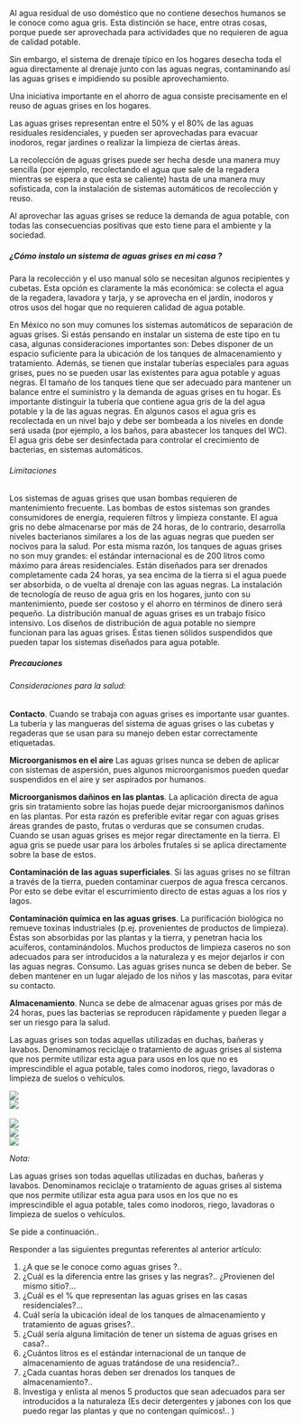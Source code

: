 Al agua residual de uso doméstico que no contiene desechos humanos se le conoce como agua gris. Esta distinción se hace, entre otras cosas, porque puede ser aprovechada para actividades que no requieren de agua de calidad potable.

Sin embargo, el sistema de drenaje típico en los hogares desecha toda el agua directamente al drenaje junto con las aguas negras, contaminando así las aguas grises e impidiendo su posible aprovechamiento.

Una iniciativa importante en el ahorro de agua consiste precisamente en el reuso de aguas grises en los hogares.

Las aguas grises representan entre el 50% y el 80% de las aguas residuales residenciales, y pueden ser aprovechadas para evacuar inodoros, regar jardines o realizar la limpieza de ciertas áreas.

La recolección de aguas grises puede ser hecha desde una manera muy sencilla (por ejemplo, recolectando el agua que sale de la regadera mientras se espera a que esta se caliente) hasta de una manera muy sofisticada, con la instalación de sistemas automáticos de recolección y reuso.

Al aprovechar las aguas grises se reduce la demanda de agua potable, con todas las consecuencias positivas que esto tiene para el ambiente y la sociedad.


##### ¿Cómo instalo un sistema de aguas grises en mi casa ?
Para la recolección y el uso manual sólo se necesitan algunos recipientes y cubetas. Esta opción es claramente la más económica: se colecta el agua de la regadera, lavadora y tarja, y se aprovecha en el jardín, inodoros y otros usos del hogar que no requieren calidad de agua potable.

En México no son muy comunes los sistemas automáticos de separación de aguas grises. Si estás pensando en instalar un sistema de este tipo en tu casa, algunas consideraciones importantes son:
Debes disponer de un espacio suficiente para la ubicación de los tanques de almacenamiento y tratamiento. Además, se tienen que instalar tuberías especiales para aguas grises, pues no se pueden usar las existentes para agua potable y aguas negras.
El tamaño de los tanques tiene que ser adecuado para mantener un balance entre el suministro y la demanda de aguas grises en tu hogar.
Es importante distinguir la tubería que contiene agua gris de la del agua potable y la de las aguas negras.
En algunos casos el agua gris es recolectada en un nivel bajo y debe ser bombeada a los niveles en donde será usada (por ejemplo, a los baños, para abastecer los tanques del WC).
El agua gris debe ser desinfectada para controlar el crecimiento de bacterias, en sistemas automáticos.


###### Limitaciones
Los sistemas de aguas grises que usan bombas requieren de mantenimiento frecuente. Las bombas de estos sistemas son grandes consumidores de energía, requieren filtros y limpieza constante.
El agua gris no debe almacenarse por más de 24 horas, de lo contrario, desarrolla niveles bacterianos similares a los de las aguas negras que pueden ser nocivos para la salud. Por esta misma razón, los tanques de aguas grises no son muy grandes: el estándar internacional es de 200 litros como máximo para áreas residenciales. Están diseñados para ser drenados completamente cada 24 horas, ya sea encima de la tierra si el agua puede ser absorbida, o de vuelta al drenaje con las aguas negras.
La instalación de tecnología de reuso de agua gris en los hogares, junto con su mantenimiento, puede ser costoso y el ahorro en términos de dinero será pequeño.
La distribución manual de aguas grises es un trabajo físico intensivo.
Los diseños de distribución de agua potable no siempre funcionan para las aguas grises. Éstas tienen sólidos suspendidos que pueden tapar los sistemas diseñados para agua potable.


##### Precauciones

###### Consideraciones para la salud:


**Contacto**. Cuando se trabaja con aguas grises es importante usar guantes. La tubería y las mangueras del sistema de aguas grises o las cubetas y regaderas que se usan para su manejo deben estar correctamente etiquetadas.

**Microorganismos en el aire** Las aguas grises nunca se deben de aplicar con sistemas de aspersión, pues algunos microorganismos pueden quedar suspendidos en el aire y ser aspirados por humanos.

**Microorganismos dañinos en las plantas**. La aplicación directa de agua gris sin tratamiento sobre las hojas puede dejar microorganismos dañinos en las plantas. Por esta razón es preferible evitar regar con aguas grises áreas grandes de pasto, frutas o verduras que se consumen crudas. Cuando se usan aguas grises es mejor regar directamente en la tierra. El agua gris se puede usar para los árboles frutales si se aplica directamente sobre la base de estos.

**Contaminación de las aguas superficiales**. Si las aguas grises no se filtran a través de la tierra, pueden contaminar cuerpos de agua fresca cercanos. Por esto se debe evitar el escurrimiento directo de estas aguas a los ríos y lagos.

**Contaminación química en las aguas grises**. La purificación biológica no remueve toxinas industriales (p.ej. provenientes de productos de limpieza). Éstas son absorbidas por las plantas y la tierra, y penetran hacia los acuíferos, contaminándolos. Muchos productos de limpieza caseros no son adecuados para ser introducidos a la naturaleza y es mejor dejarlos ir con las aguas negras. Consumo. Las aguas grises nunca se deben de beber. Se deben mantener en un lugar alejado de los niños y las mascotas, para evitar su contacto.

**Almacenamiento**. Nunca se debe de almacenar aguas grises por más de 24 horas, pues las bacterias se reproducen rápidamente y pueden llegar a ser un riesgo para la salud.

Las aguas grises son todas aquellas utilizadas en duchas, bañeras y lavabos. Denominamos reciclaje o tratamiento de aguas grises al sistema que nos permite utilizar esta agua para usos en los que no es imprescindible el agua potable, tales como inodoros, riego, lavadoras o limpieza de suelos o vehículos.


<div class="mdl-grid">
<div class="mdl-cell mdl-cell--6-col mdl-typography--text-center">
<img src='./content/4/M4.43/PINCHE_MIERDA.jpg'>
</div>
<div class="mdl-cell mdl-cell--6-col mdl-typography--text-center">
<img src='./content/4/M4.43/0.grismierda.jpg'>
<br>
<br>
<img src='./content/4/M4.43/gris.8.jpg'>
</div>
<div class="mdl-cell mdl-cell--6-col mdl-typography--text-center">
<img src='./content/4/M4.43/gris.7.bmp'>
</div>
<div class="mdl-cell mdl-cell--6-col mdl-typography--text-center">
<img src='./content/4/M4.43/gris.jpg'>
</div>
</div>

*Nota:*

Las aguas grises son todas aquellas utilizadas en duchas, bañeras y lavabos. Denominamos reciclaje o tratamiento de aguas grises al sistema que nos permite utilizar esta agua para usos en los que no es imprescindible el agua potable, tales como inodoros, riego, lavadoras o limpieza de suelos o vehículos.

Se pide a continuación..

Responder a las siguientes preguntas referentes al anterior artículo:

1. ¿A que se le conoce como aguas grises ?..
2. ¿Cuál es la diferencia entre las grises y las negras?.. ¿Provienen del mismo sitio?...
3. ¿Cuál es el % que representan las aguas grises en las casas residenciales?...
4. Cuál sería la ubicación ideal de los tanques de almacenamiento y tratamiento de aguas grises?..
5. ¿Cuál sería alguna limitación de tener un sistema de aguas grises en casa?..
6. ¿Cuántos litros es el estándar internacional de un tanque de almacenamiento de aguas tratándose de una residencia?..
7. ¿Cada cuantas horas deben ser drenados los tanques de almacenamiento?..
8. Investiga y enlista al menos 5 productos que sean adecuados para ser introducidos a la naturaleza (Es decir detergentes y jabones con los que puedo regar las plantas y que no contengan químicos!.. )
